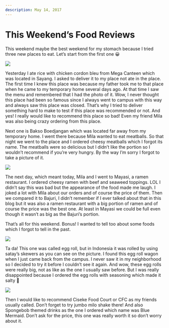 ```yaml
---
description: May 14, 2017
---
```


# This Weekend’s Food Reviews

This weekend maybe the best weekend for my stomach because I tried three new places to eat. Let’s start from the first one 😀

![](https://sites.unpad.ac.id/realicejoanne/wp-content/uploads/sites/21214/2017/05/696957-e1499506201534.jpg)

Yesterday I ate rice with chicken cordon bleu from Mega Canteen which was located in Sayang. I asked to deliver it to my place not ate in the place. The first time I knew this place was because my father took me to that place when he came to my temporary home several days ago. At that time I saw the menu and remembered that I had the photo of it. Wow, I never thought this place had been so famous since I always went to campus with this way and always saw this place was closed. That’s why I tried to deliver something hard to make to test if this place was recommended or not. And yes! I really would like to recommend this place so bad! Even my friend Mila was also being crazy ordering from this place.

Next one is Bakso Boedjangan which was located far away from my temporary home. I went there because Mila wanted to eat meatballs. So that night we went to the place and I ordered cheesy meatballs which I forgot its name. The meatballs were so delicious but I didn’t like the portion so I wouldn’t recommend if you’re very hungry. By the way I’m sorry I forgot to take a picture of it.

![](https://sites.unpad.ac.id/realicejoanne/wp-content/uploads/sites/21214/2017/05/696329.jpg)

The next day, which meant today, Mila and I went to Mayasi, a ramen restaurant. I ordered cheesy ramen with beef and seaweed toppings. LOL I didn’t say this was bad but the appearance of the food made me laugh. I joked a lot with Mila about our orders and of course the price of them. Then we compared it to Bajuri, I didn’t remember if I ever talked about that in this blog but it was also a ramen restaurant with a big portion of ramen and of course the price was the best one. At least in Mayasi we could be full even though it wasn’t as big as the Bajuri’s portion.

That’s all for this weekend. Bonus! I wanted to tell too about some foods which I forgot to tell in the past.

![](https://sites.unpad.ac.id/realicejoanne/wp-content/uploads/sites/21214/2017/05/696328.jpg)

Ta da! This one was called egg roll, but in Indonesia it was rolled by using satay’s skewers as you can see on the picture. I found this egg roll wagon when I just came back from the campus. I never saw it in my neighborhood so I decided to try it before I couldn’t see it again. And wow, these egg rolls were really big, not as like as the one I usually saw before. But I was really disappointed because I ordered the egg rolls with seasoning which made it salty 🙁

![](https://sites.unpad.ac.id/realicejoanne/wp-content/uploads/sites/21214/2017/04/547341.jpg)

Then I would like to recommend Ciseke Food Court or CFC as my friends usually called. Don’t forget to try jumbo milo shake there! And also Spongebob themed drinks as the one I ordered which name was Blue Mermaid. Don’t ask for the price, this one was really worth it so don’t worry about it.
